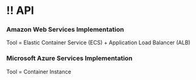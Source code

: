 # !! API

### Amazon Web Services Implementation

Tool = Elastic Container Service \(ECS\) + Application Load Balancer \(ALB\)

### Microsoft Azure Services Implementation

Tool = Container Instance

